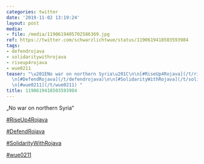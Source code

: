 ```yaml
---
categories: twitter
date: '2019-11-02 13:19:24'
layout: post
media:
- file: /media/1190619405702586369.jpg
ref: https://twitter.com/schwarzlichtwue/status/1190619418503593984
tags:
- defendrojava
- solidaritywithrojava
- riseup4rojava
- wue0211
teaser: "\u201ENo war on northern Syria\u201C\n\n[#RiseUp4Rojava](/t/riseup4rojava)\n\
  \n[#DefendRojava](/t/defendrojava)\n\n[#SolidarityWithRojava](/t/solidaritywithrojava)\n\
  \n[#wue0211](/t/wue0211) "
title: 1190619418503593984
---
```

„No war on northern Syria“

[#RiseUp4Rojava](/t/riseup4rojava)

[#DefendRojava](/t/defendrojava)

[#SolidarityWithRojava](/t/solidaritywithrojava)

[#wue0211](/t/wue0211) 